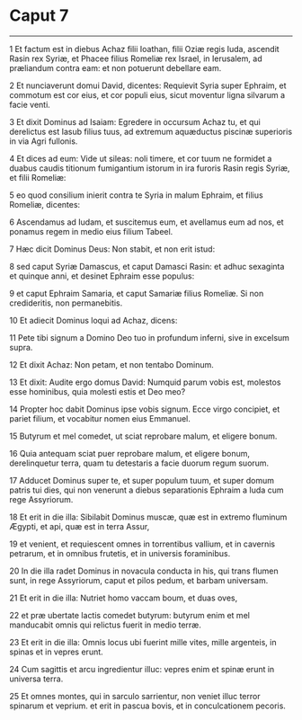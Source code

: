 # Caput 7

***

1 Et factum est in diebus Achaz filii Ioathan, filii Oziæ regis Iuda, ascendit Rasin rex Syriæ, et Phacee filius Romeliæ rex Israel, in Ierusalem, ad præliandum contra eam: et non potuerunt debellare eam.

2 Et nunciaverunt domui David, dicentes: Requievit Syria super Ephraim, et commotum est cor eius, et cor populi eius, sicut moventur ligna silvarum a facie venti.

3 Et dixit Dominus ad Isaiam: Egredere in occursum Achaz tu, et qui derelictus est Iasub filius tuus, ad extremum aquæductus piscinæ superioris in via Agri fullonis.

4 Et dices ad eum: Vide ut sileas: noli timere, et cor tuum ne formidet a duabus caudis titionum fumigantium istorum in ira furoris Rasin regis Syriæ, et filii Romeliæ:

5 eo quod consilium inierit contra te Syria in malum Ephraim, et filius Romeliæ, dicentes:

6 Ascendamus ad Iudam, et suscitemus eum, et avellamus eum ad nos, et ponamus regem in medio eius filium Tabeel.

7 Hæc dicit Dominus Deus: Non stabit, et non erit istud:

8 sed caput Syriæ Damascus, et caput Damasci Rasin: et adhuc sexaginta et quinque anni, et desinet Ephraim esse populus:

9 et caput Ephraim Samaria, et caput Samariæ filius Romeliæ. Si non credideritis, non permanebitis.

10 Et adiecit Dominus loqui ad Achaz, dicens:

11 Pete tibi signum a Domino Deo tuo in profundum inferni, sive in excelsum supra.

12 Et dixit Achaz: Non petam, et non tentabo Dominum.

13 Et dixit: Audite ergo domus David: Numquid parum vobis est, molestos esse hominibus, quia molesti estis et Deo meo?

14 Propter hoc dabit Dominus ipse vobis signum. Ecce virgo concipiet, et pariet filium, et vocabitur nomen eius Emmanuel.

15 Butyrum et mel comedet, ut sciat reprobare malum, et eligere bonum.

16 Quia antequam sciat puer reprobare malum, et eligere bonum, derelinquetur terra, quam tu detestaris a facie duorum regum suorum.

17 Adducet Dominus super te, et super populum tuum, et super domum patris tui dies, qui non venerunt a diebus separationis Ephraim a Iuda cum rege Assyriorum.

18 Et erit in die illa: Sibilabit Dominus muscæ, quæ est in extremo fluminum Ægypti, et api, quæ est in terra Assur,

19 et venient, et requiescent omnes in torrentibus vallium, et in cavernis petrarum, et in omnibus frutetis, et in universis foraminibus.

20 In die illa radet Dominus in novacula conducta in his, qui trans flumen sunt, in rege Assyriorum, caput et pilos pedum, et barbam universam.

21 Et erit in die illa: Nutriet homo vaccam boum, et duas oves,

22 et præ ubertate lactis comedet butyrum: butyrum enim et mel manducabit omnis qui relictus fuerit in medio terræ.

23 Et erit in die illa: Omnis locus ubi fuerint mille vites, mille argenteis, in spinas et in vepres erunt.

24 Cum sagittis et arcu ingredientur illuc: vepres enim et spinæ erunt in universa terra.

25 Et omnes montes, qui in sarculo sarrientur, non veniet illuc terror spinarum et veprium. et erit in pascua bovis, et in conculcationem pecoris.

